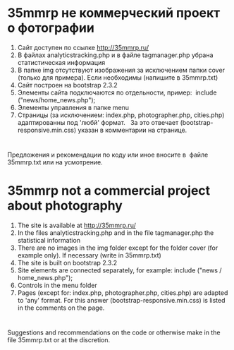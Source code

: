 # 35mmrp не коммерческий проект о фотографии
1. Сайт доступен по ссылке http://35mmrp.ru/
2. В файлах analyticstracking.php и в файле tagmanager.php убрана статистическая информация 
3. В папке img отсутствуют изображения за исключением папки cover (только для примера). Если необходимы (напишите в 35mmrp.txt)
4. Сайт построен на bootstrap 2.3.2
5. Элементы сайта подключаются по отдельности, пример:  include ("news/home_news.php"); 
6. Элементы управления  в папке menu
7. Страницы (за исключением: index.php, photographer.php, cities.php) адаптированны под 'любй' формат.  
За это отвечает (bootstrap-responsive.min.css) указан в комментарии на странице.
#
Предложения и рекомендации по коду или иное вносите в  файле 35mmrp.txt или на усмотрение.
##
# 35mmrp not a commercial project about photography
1. The site is available at http://35mmrp.ru/
2. In the files analyticstracking.php and in the file tagmanager.php the statistical information
3. There are no images in the img folder except for the folder cover (for example only). If necessary (write in 35mmrp.txt)
4. The site is built on bootstrap 2.3.2
5. Site elements are connected separately, for example: include ("news / home_news.php");
6. Controls in the menu folder
7. Pages (except for: index.php, photographer.php, cities.php) are adapted to 'any' format.
For this answer (bootstrap-responsive.min.css) is listed in the comments on the page.
#
Suggestions and recommendations on the code or otherwise make in the file 35mmrp.txt or at the discretion.
